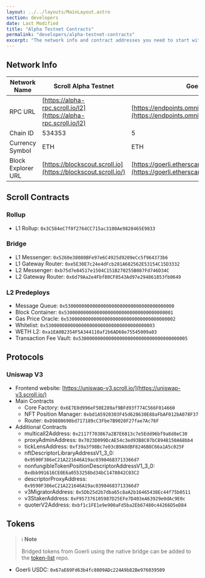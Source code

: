 ```yaml
---
layout: ../../layouts/MainLayout.astro
section: developers
date: Last Modified
title: "Alpha Testnet Contracts"
permalink: "developers/alpha-testnet-contracts"
excerpt: "The network info and contract addresses you need to start with Scroll Alpha Testnet."
---
```


## Network Info

| Network Name       | Scroll Alpha Testnet                                             | Goerli Testnet                                                                                             |
| ------------------ | ---------------------------------------------------------------- | ---------------------------------------------------------------------------------------------------------- |
| RPC URL            | [https://alpha-rpc.scroll.io/l2](https://alpha-rpc.scroll.io/l2) | [https://endpoints.omniatech.io/v1/eth/goerli/public](https://endpoints.omniatech.io/v1/eth/goerli/public) |
| Chain ID           | 534353                                                           | 5                                                                                                          |
| Currency Symbol    | ETH                                                              | ETH                                                                                                        |
| Block Explorer URL | [https://blockscout.scroll.io](https://blockscout.scroll.io/)    | [https://goerli.etherscan.io](https://goerli.etherscan.io)                                                 |

## Scroll Contracts

### Rollup

- L1 Rollup: `0x3C584eC7f0f2764CC715ac3180Ae9828465E9833`

### Bridge

- L1 Messenger: `0x5260e38080BFe97e6C4925d9209eCc5f964373b6`
- L1 Gateway Router: `0xe5E30E7c24e4dFcb281A682562E53154C15D3332`
- L2 Messenger: `0xb75d7e84517e1504C151B270255B087Fd746D34C`
- L2 Gateway Router: `0x6d79Aa2e4Fbf80CF8543Ad97e294861853fb0649`

### L2 Predeploys

- Message Queue: `0x5300000000000000000000000000000000000000`
- Block Container: `0x5300000000000000000000000000000000000001`
- Gas Price Oracle: `0x5300000000000000000000000000000000000002`
- Whitelist: `0x5300000000000000000000000000000000000003`
- WETH L2: `0xa1EA0B2354F5A344110af2b6AD68e75545009a03`
- Transaction Fee Vault: `0x5300000000000000000000000000000000000005`

## Protocols

### Uniswap V3

- Frontend website: [https://uniswap-v3.scroll.io/](https://uniswap-v3.scroll.io/)
- Main Contracts
  - Core Factory: `0x6E7E0d996eF50E289af9BFd93f774C566F014660`
  - NFT Position Manager: `0xbd1A5920303F45d628630E88aFbAF012bA078F37`
  - Router: `0xD9880690bd717189cC3Fbe7B9020F27fae7Ac76F`
- Additional Contracts
  - multicall2Address: `0x2117f703867a2B7E6813c7e5Edd96bf9a8d8eC30`
  - proxyAdminAddress: `0x7023D099DcAE54c3ed93B8C07bC8948150A68bb4`
  - tickLensAddress: `0xf39a3f98Bc7e03cB9A8dBF8246B8C66a1A5c025F`
  - nftDescriptorLibraryAddressV1_3_0: `0x9590F386eC21A221646A19ac03984683713366d7`
  - nonfungibleTokenPositionDescriptorAddressV1_3_0: `0xdbb991616CE0E6a0553258bd34bC1478042C03C2`
  - descriptorProxyAddress: `0x9590F386eC21A221646A19ac03984683713366d7`
  - v3MigratorAddress: `0x5Db25d2b7dba65c8aA2b16465438Ec44f75b0511`
  - v3StakerAddress: `0xF957376105987D25EFe7D403eA63929e0dAc9E0c`
  - quoterV2Address: `0xbf1c1FE1e9e900aFd5ba2Eb67480c44266D5eD84`

## Tokens

> ℹ️ **Note**
>
> Bridged tokens from Goerli using the native bridge can be added to the [token-list](https://github.com/scroll-tech/token-list) repo.

- Goerli USDC: `0x67aE69Fd63b4fc8809ADc224A9b82Be976039509`
